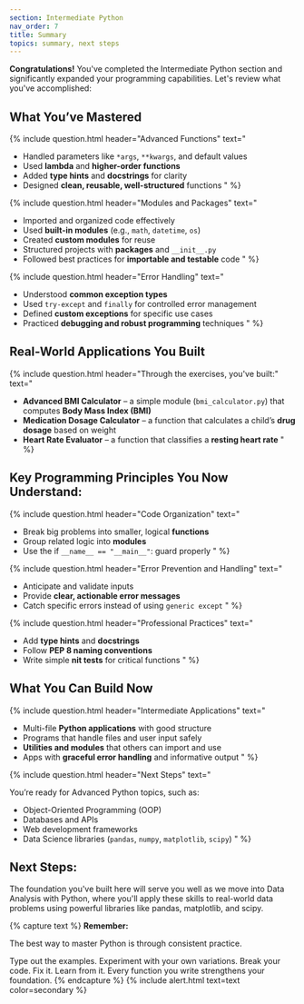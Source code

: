 ```yaml
---
section: Intermediate Python
nav_order: 7
title: Summary
topics: summary, next steps
---
```


**Congratulations!** You've completed the Intermediate Python section and significantly expanded your programming capabilities. Let's review what you've accomplished:

## What You’ve Mastered

{% include question.html header="Advanced Functions" text="

- Handled parameters like ```*args```, ```**kwargs```, and default values
- Used **lambda** and **higher-order functions**
- Added **type hints** and **docstrings** for clarity
- Designed **clean, reusable, well-structured** functions
" %}

{% include question.html header="Modules and Packages" text="

- Imported and organized code effectively
- Used **built-in modules** (e.g., ```math```, ```datetime```, ```os```)
- Created **custom modules** for reuse
- Structured projects with **packages** and ```__init__.py```
- Followed best practices for **importable and testable** code
" %}

{% include question.html header="Error Handling" text="

- Understood **common exception types**
- Used ```try-except``` and ```finally``` for controlled error management
- Defined **custom exceptions** for specific use cases
- Practiced **debugging and robust programming** techniques
" %}

## Real-World Applications You Built

{% include question.html header="Through the exercises, you've built:" text="

- **Advanced BMI Calculator** – a simple module (```bmi_calculator.py```) that computes **Body Mass Index (BMI)**
- **Medication Dosage Calculator** – a function that calculates a child’s **drug dosage** based on weight
- **Heart Rate Evaluator** – a function that classifies a **resting heart rate**
" %}

## Key Programming Principles You Now Understand:

{% include question.html header="Code Organization" text="

- Break big problems into smaller, logical **functions**
- Group related logic into **modules**
- Use the if ```__name__ == "__main__"```: guard properly
" %}

{% include question.html header="Error Prevention and Handling" text="

- Anticipate and validate inputs
- Provide **clear, actionable error messages**
- Catch specific errors instead of using ```generic except```
" %}

{% include question.html header="Professional Practices" text="

- Add **type hints** and **docstrings**
- Follow **PEP 8 naming conventions**
- Write simple **nit tests** for critical functions
" %}

## What You Can Build Now

{% include question.html header="Intermediate Applications" text="

- Multi-file **Python applications** with good structure
- Programs that handle files and user input safely
- **Utilities and modules** that others can import and use
- Apps with **graceful error handling** and informative output
" %}

{% include question.html header="Next Steps" text="

You’re ready for Advanced Python topics, such as:

- Object-Oriented Programming (OOP)
- Databases and APIs
- Web development frameworks
- Data Science libraries (```pandas```, ```numpy```, ```matplotlib```, ```scipy```)
" %}

## Next Steps:

The foundation you've built here will serve you well as we move into Data Analysis with Python, where you'll apply these skills to real-world data problems using powerful libraries like pandas, matplotlib, and scipy.

{% capture text %}
**Remember:**

The best way to master Python is through consistent practice.

Type out the examples.
Experiment with your own variations.
Break your code. Fix it. Learn from it.
Every function you write strengthens your foundation.
{% endcapture %}
{% include alert.html text=text color=secondary %}

